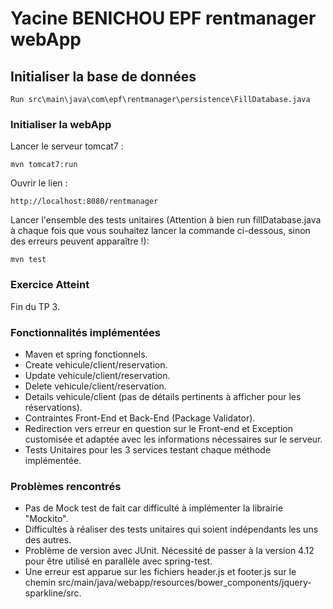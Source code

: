 # Yacine BENICHOU EPF rentmanager webApp

## Initialiser la base de données

```
Run src\main\java\com\epf\rentmanager\persistence\FillDatabase.java
```

### Initialiser la webApp
Lancer le serveur tomcat7 :
```
mvn tomcat7:run
```
Ouvrir le lien :
```
http://localhost:8080/rentmanager
```

Lancer l'ensemble des tests unitaires (Attention à bien run fillDatabase.java à chaque fois que vous souhaitez lancer la commande ci-dessous, sinon des erreurs peuvent apparaître !): 
```
mvn test
```
### Exercice Atteint

Fin du TP 3.

### Fonctionnalités implémentées
* Maven et spring fonctionnels.
* Create vehicule/client/reservation.
* Update vehicule/client/reservation.
* Delete vehicule/client/reservation.
* Details vehicule/client (pas de détails pertinents à afficher pour les réservations).
* Contraintes Front-End et Back-End (Package Validator).
* Redirection vers erreur en question sur le Front-end et Exception customisée et adaptée avec les informations nécessaires sur le serveur.
* Tests Unitaires pour les 3 services testant chaque méthode implémentée.

### Problèmes rencontrés

* Pas de Mock test de fait car difficulté à implémenter la librairie "Mockito".
* Difficultés à réaliser des tests unitaires qui soient indépendants les uns des autres.
* Problème de version avec JUnit. Nécessité de passer à la version 4.12 pour être utilisé en parallèle avec spring-test.
* Une erreur est apparue sur les fichiers header.js et footer.js sur le chemin src/main/java/webapp/resources/bower_components/jquery-sparkline/src.
